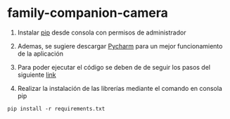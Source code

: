 # family-companion-camera
1. Instalar [pip](https://pip.pypa.io/en/stable/installation/) desde consola con permisos de administrador

1. Ademas, se sugiere descargar [Pycharm](https://www.jetbrains.com/pycharm/download/?section=windows) para un mejor funcionamiento de la aplicación

1. Para poder ejecutar el código se deben de de seguir los pasos del siguiente [link](https://cloud.google.com/vision/docs/detect-labels-image-client-libraries?hl=es-419#cloud-shell)

1. Realizar la instalación de las librerías mediante el comando en consola pip
```
pip install -r requirements.txt
```
